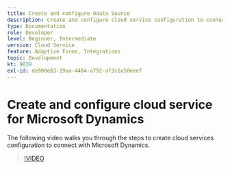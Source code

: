 ```yaml
---
title: Create and configure Odata Source
description: Create and configure cloud service configuration to connect with Microsoft Dynamics.
type: Documentation
role: Developer
level: Beginner, Intermediate
version: Cloud Service
feature: Adaptive Forms, Integrations
topic: Development
kt: 9839
exl-id: de900e83-19aa-4404-a792-af2c6a58eeef
---
```

# Create and configure cloud service for Microsoft Dynamics


The following video walks you through the steps to create cloud services configuration to connect with Microsoft Dynamics.

>[!VIDEO](https://video.tv.adobe.com/v/340758?quality=12&learn=on)

